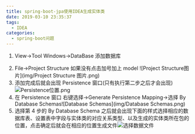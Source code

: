```yaml
---
title: spring-boot-jpa使用IDEA生成实体类
date: 2019-03-10 23:35:37
tags:
  - IDEA
categories:
  - spring-boot问题
---
```


1. View->Tool Windows->DataBase 添加数据库
<!-- more -->
2. File->Project Structure 如果没有点击加号加上 model ![Project Structure图片](img/Project Structure 图片.png)
3. 添加完成后就会出现 Persistence 窗口(只有执行第二步之后才会出现)![Persistence位置.png](img/Persistence位置.png)
4. 在 Persistence 窗口 右键选择->Generate Persistence Mapping->选择 By Database Schemas![Database Schemas](img/Database Schemas.png)
5. 选择第 4 步的 By Database Schema 之后就会出现下面的样式选择相应的数据库表、设置表中字段与实体类的对应关系类型、以及生成的实体类所在包的位置，点击确定后就会在相应的位置生成文件![选择数据文件](img/选择数据文件.png)
